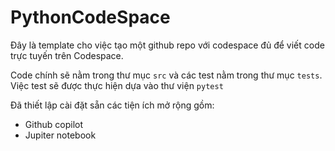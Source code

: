 # PythonCodeSpace

Đây là template cho việc tạo một github repo với codespace đủ để viết code trực tuyến trên Codespace.

Code chính sẽ nằm trong thư mục `src` và các test nằm trong thư mục `tests`. Việc test sẽ được thực hiện dựa vào thư viện `pytest`

Đã thiết lập cài đặt sẵn các tiện ích mở rộng gồm:

- Github copilot
- Jupiter notebook